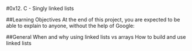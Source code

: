 #0x12. C - Singly linked lists

##Learning Objectives
At the end of this project, you are expected to be able to explain to anyone, without the help of Google:

##General
When and why using linked lists vs arrays
How to build and use linked lists
